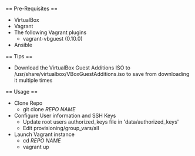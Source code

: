 == Pre-Requisites ==
* VirtualBox
* Vagrant
* The following Vagrant plugins
  * vagrant-vbguest (0.10.0)
* Ansible

== Tips ==
* Download the VirtualBox Guest Additions ISO to /usr/share/virtualbox/VBoxGuestAdditions.iso to save from downloading it multiple times

== Usage ==
* Clone Repo
  * git clone *REPO NAME*
* Configure User information and SSH Keys
  * Update root users authorized_keys file in 'data/authorized_keys'
  * Edit provisioning/group_vars/all
* Launch Vagrant instance
  * cd *REPO NAME*
  * vagrant up

